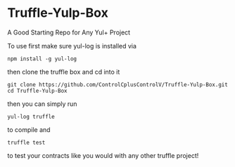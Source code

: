 # Truffle-Yulp-Box
A Good Starting Repo for Any Yul+ Project

To use first make sure yul-log is installed via

```
npm install -g yul-log
```

then clone the truffle box and cd into it

```
git clone https://github.com/ControlCplusControlV/Truffle-Yulp-Box.git
cd Truffle-Yulp-Box
```

then you can simply run

```
yul-log truffle
```

to compile and 

```
truffle test
```

to test your contracts like you would with any other truffle project!
